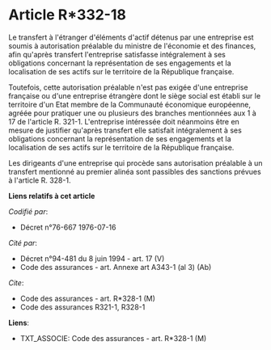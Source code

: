# Article R*332-18

Le transfert à l'étranger d'éléments d'actif détenus par une entreprise est soumis à autorisation préalable du ministre de
l'économie et des finances, afin qu'après transfert l'entreprise satisfasse intégralement à ses obligations concernant la
représentation de ses engagements et la localisation de ses actifs sur le territoire de la République française.

Toutefois, cette autorisation préalable n'est pas exigée d'une entreprise française ou d'une entreprise étrangère dont le
siège social est établi sur le territoire d'un Etat membre de la Communauté économique européenne, agréée pour pratiquer une
ou plusieurs des branches mentionnées aux 1 à 17 de l'article R. 321-1. L'entreprise intéressée doit néanmoins être en mesure
de justifier qu'après transfert elle satisfait intégralement à ses obligations concernant la représentation de ses
engagements et la localisation de ses actifs sur le territoire de la République française.

Les dirigeants d'une entreprise qui procède sans autorisation préalable à un transfert mentionné au premier alinéa sont
passibles des sanctions prévues à l'article R. 328-1.

**Liens relatifs à cet article**

_Codifié par_:

  - Décret n°76-667 1976-07-16

_Cité par_:

  - Décret n°94-481 du 8 juin 1994 - art. 17 (V)
  - Code des assurances - art. Annexe art A343-1 (al 3) (Ab)

_Cite_:

  - Code des assurances - art. R*328-1 (M)
  - Code des assurances R321-1, R328-1

**Liens**:

  - TXT_ASSOCIE: Code des assurances - art. R*328-1 (M)
